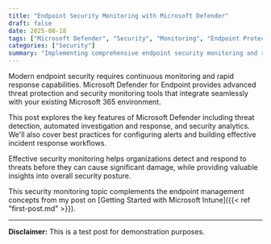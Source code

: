 ```yaml
---
title: "Endpoint Security Monitoring with Microsoft Defender"
draft: false
date: 2025-08-18
tags: ["Microsoft Defender", "Security", "Monitoring", "Endpoint Protection"]
categories: ["Security"]
summary: "Implementing comprehensive endpoint security monitoring and response"
---
```


Modern endpoint security requires continuous monitoring and rapid response capabilities. Microsoft Defender for Endpoint provides advanced threat protection and security monitoring tools that integrate seamlessly with your existing Microsoft 365 environment.

This post explores the key features of Microsoft Defender including threat detection, automated investigation and response, and security analytics. We'll also cover best practices for configuring alerts and building effective incident response workflows.

Effective security monitoring helps organizations detect and respond to threats before they can cause significant damage, while providing valuable insights into overall security posture.

This security monitoring topic complements the endpoint management concepts from my post on [Getting Started with Microsoft Intune]({{< ref "first-post.md" >}}).

---

**Disclaimer:** This is a test post for demonstration purposes.

